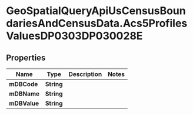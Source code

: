 # GeoSpatialQueryApiUsCensusBoundariesAndCensusData.Acs5ProfilesValuesDP0303DP030028E

## Properties

Name | Type | Description | Notes
------------ | ------------- | ------------- | -------------
**mDBCode** | **String** |  | 
**mDBName** | **String** |  | 
**mDBValue** | **String** |  | 


